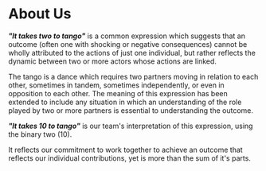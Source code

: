 # About Us

**_"It takes two to tango"_** is a common expression which suggests that an outcome
(often one with shocking or negative consequences) cannot be wholly attributed to 
the actions of just one individual, but rather reflects the dynamic between two 
or more actors whose actions are linked.

The tango is a dance which requires two partners moving in relation to each other, 
sometimes in tandem, sometimes independently, or even in opposition to each other.
The meaning of this expression has been extended to include any situation in which
an understanding of the role played by two or more partners is essential to 
understanding the outcome.

**_"It takes 10 to tango"_** is our team's interpretation of this expression, 
using the binary two (10).

It reflects our commitment to work together to achieve 
an outcome that reflects our individual contributions, yet is more than the sum
of it's parts.
